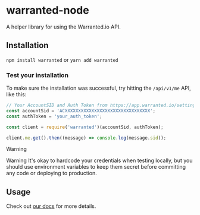 # warranted-node
A helper library for using the Warranted.io API.

## Installation
`npm install warranted` or `yarn add warranted`

### Test your installation
To make sure the installation was successful, try hitting the `/api/v1/me` API, like this:
```js
// Your AccountSID and Auth Token from https://app.warranted.io/settings/webhook
const accountSid = 'ACXXXXXXXXXXXXXXXXXXXXXXXXXXXXXXXX';
const authToken = 'your_auth_token';

const client = require('warranted')(accountSid, authToken);

client.me.get().then((message) => console.log(message.sid));
```

> [!WARNING]
> Warning It's okay to hardcode your credentials when testing locally, but you should use environment variables to keep them secret before committing any code or deploying to production.

## Usage
Check out [our docs](https://app.warranted.io/docs) for more details.